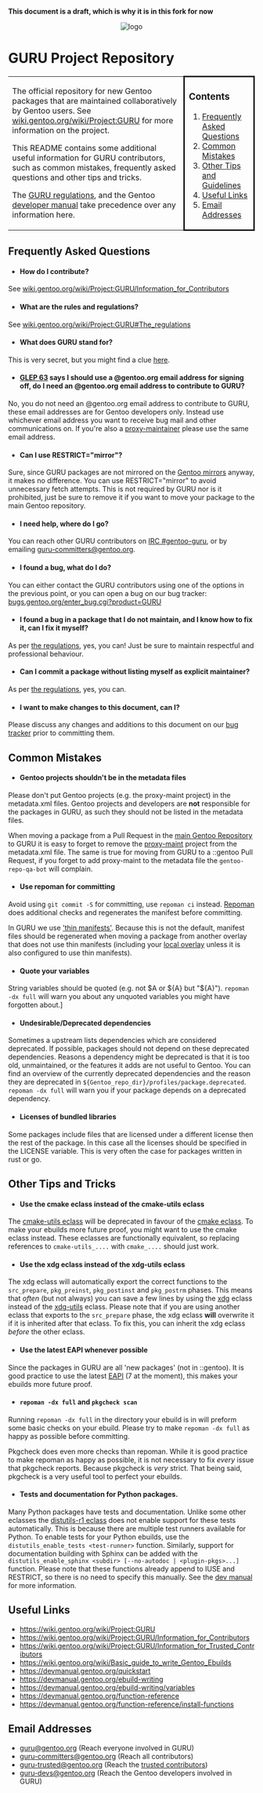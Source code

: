 **This document is a draft, which is why it is in this fork for now**

<p align="center">
<img src="guru.svg" alt="logo">
</p>

# GURU Project Repository

<table><tr>
<td width="68%">

The official repository for new Gentoo packages that are maintained collaboratively by Gentoo users. See [wiki.gentoo.org/wiki/Project:GURU](https://wiki.gentoo.org/wiki/Project:GURU) for more information on the project.

This README contains some additional useful information for GURU contributors, such as common mistakes, frequently asked questions and other tips and tricks. 

The [GURU regulations](https://wiki.gentoo.org/wiki/Project:GURU#The_regulations), and the Gentoo [developer manual](https://devmanual.gentoo.org/) take precedence over any information here.

</td>
<td width="27%" style="border-style:solid; border-radius:10px;">

### Contents

1. [Frequently Asked Questions](#FAQ)
2. [Common Mistakes](#CommMist)
3. [Other Tips and Guidelines](#tips)
4. [Useful Links](#links)
5. [Email Addresses](#email)

</td>
</tr></table>

## Frequently Asked Questions <a name="FAQ"></a>

- #### How do I contribute?

See [wiki.gentoo.org/wiki/Project:GURU/Information_for_Contributors](https://wiki.gentoo.org/wiki/Project:GURU/Information_for_Contributors)

- #### What are the rules and regulations?

See [wiki.gentoo.org/wiki/Project:GURU#The_regulations](https://wiki.gentoo.org/wiki/Project:GURU#The_regulations)

- #### What does GURU stand for?

This is very secret, but you might find a clue [here](https://dev.gentoo.org/~mgorny/articles/guru-a-new-model-of-contributing-to-gentoo.html#the-acronym).

- #### [GLEP 63](https://www.gentoo.org/glep/glep-0063.html) says I should use a @gentoo.org email address for signing off, do I need an @gentoo.org email address to contribute to GURU?

No, you do not need an @gentoo.org email address to contribute to GURU, these email addresses are for Gentoo developers only. Instead use whichever email address you want to receive bug mail and other communications on. If you're also a [proxy-maintainer](https://wiki.gentoo.org/wiki/Project:Proxy_Maintainers) please use the same email address.

- #### Can I use RESTRICT="mirror"?

Sure, since GURU packages are not mirrored on the [Gentoo mirrors](https://devmanual.gentoo.org/general-concepts/mirrors/index.html) anyway, it makes no difference. You can use RESTRICT="mirror" to avoid unnecessary fetch attempts. This is not required by GURU nor is it prohibited, just be sure to remove it if you want to move your package to the main Gentoo repository.

- #### I need help, where do I go?

You can reach other GURU contributors on [IRC #gentoo-guru](https://webchat.freenode.net/?channels=gentoo-guru), or by emailing guru-committers@gentoo.org.

- #### I found a bug, what do I do?

You can either contact the GURU contributors using one of the options in the previous point, or you can open a bug on our bug tracker: [bugs.gentoo.org/enter_bug.cgi?product=GURU](https://bugs.gentoo.org/enter_bug.cgi?product=GURU)

- #### I found a bug in a package that I do not maintain, and I know how to fix it, can I fix it myself?

As per [the regulations](https://wiki.gentoo.org/wiki/Project:GURU#The_regulations), yes, you can! Just be sure to maintain respectful and professional behaviour.

- #### Can I commit a package without listing myself as explicit maintainer?

As per [the regulations](https://wiki.gentoo.org/wiki/Project:GURU#The_regulations), yes, you can.

- #### I want to make changes to this document, can I?

Please discuss any changes and additions to this document on our [bug tracker](https://bugs.gentoo.org/enter_bug.cgi?product=GURU) prior to committing them.


## Common Mistakes <a name="CommMist"></a>

- #### Gentoo projects shouldn't be in the metadata files

Please don't put Gentoo projects (e.g. the proxy-maint project) in the metadata.xml files. Gentoo projects and developers are **not** responsible for the packages in GURU, as such they should not be listed in the metadata files.

When moving a package from a Pull Request in the [main Gentoo Repository](https://github.com/gentoo/gentoo) to GURU it is easy to forget to remove the [proxy-maint](https://wiki.gentoo.org/wiki/Project:Proxy_Maintainers) project from the metadata.xml file. The same is true for moving from GURU to a ::gentoo Pull Request, if you forget to add proxy-maint to the metadata file the `gentoo-repo-qa-bot` will complain.

- #### Use repoman for committing

Avoid using `git commit -S` for committing, use `repoman ci` instead. [Repoman](https://wiki.gentoo.org/wiki/Repoman) does additional checks and regenerates the manifest before committing.

In GURU we use ['thin manifests'](https://wiki.gentoo.org/wiki/Repository_format/package/Manifest#Thin_Manifest). Because this is not the default, manifest files should be regenerated when moving a package from another overlay that does not use thin manifests (including your [local overlay](https://wiki.gentoo.org/wiki/Custom_repository) unless it is also configured to use thin manifests).

- #### Quote your variables

String variables should be quoted (e.g. not $A or ${A} but "${A}"). `repoman -dx full` will warn you about any unquoted variables you might have forgotten about.]

- #### Undesirable/Deprecated dependencies

Sometimes a upstream lists dependencies which are considered deprecated. If possible, packages should not depend on these deprecated dependencies. Reasons a dependency might be deprecated is that it is too old, unmaintained, or the features it adds are not useful to Gentoo. You can find an overview of the currently deprecated dependencies and the reason they are deprecated in `${Gentoo_repo_dir}/profiles/package.deprecated`. `repoman -dx full` will warn you if your package depends on a deprecated dependency.

- #### Licenses of bundled libraries

Some packages include files that are licensed under a different license then the rest of the package. In this case all the licenses should be specified in the LICENSE variable. This is very often the case for packages written in rust or go.

## Other Tips and Tricks <a name="tips"></a>

- #### Use the cmake eclass instead of the cmake-utils eclass

The [cmake-utils eclass](https://devmanual.gentoo.org/eclass-reference/cmake-utils.eclass/index.html) will be deprecated in favour of the [cmake eclass](https://devmanual.gentoo.org/eclass-reference/cmake.eclass/index.html). To make your ebuilds more future proof, you might want to use the cmake eclass instead. These eclasses are functionally equivalent, so replacing references to `cmake-utils_....` with `cmake_....` should just work.

- #### Use the xdg eclass instead of the xdg-utils eclass

The xdg eclass will automatically export the correct functions to the `src_prepare`, `pkg_preinst`, `pkg_postinst` and `pkg_postrm` phases. This means that *often* (but not always) you can save a few lines by using the [xdg](https://devmanual.gentoo.org/eclass-reference/xdg.eclass/index.html) eclass instead of the [xdg-utils](https://devmanual.gentoo.org/eclass-reference/xdg-utils.eclass/index.html) eclass. Please note that if you are using another eclass that exports to the `src_prepare` phase, the xdg eclass **will** overwrite it if it is inherited after that eclass. To fix this, you can inherit the xdg eclass *before* the other eclass.

- #### Use the latest EAPI whenever possible

Since the packages in GURU are all 'new packages' (not in ::gentoo). It is good practice to use the latest [EAPI](https://devmanual.gentoo.org/ebuild-writing/eapi/index.html) (7 at the moment), this makes your ebuilds more future proof.

- #### `repoman -dx full` and `pkgcheck scan`

Running `repoman -dx full` in the directory your ebuild is in will preform some basic checks on your ebuild. Please try to make `repoman -dx full` as happy as possible before committing.

Pkgcheck does even more checks than repoman. While it is good practice to make repoman as happy as possible, it is not necessary to fix *every* issue that pkgcheck reports. Because pkgcheck is *very* strict. That being said, pkgcheck is a very useful tool to perfect your ebuilds.

- #### Tests and documentation for Python packages.

Many Python packages have tests and documentation. Unlike some other eclasses the [distutils-r1 eclass](https://devmanual.gentoo.org/eclass-reference/distutils-r1.eclass/index.html) does not enable support for these tests automatically. This is because there are multiple test runners available for Python. To enable tests for your Python ebuilds, use the `distutils_enable_tests <test-runner>` function. Similarly, support for documentation building with Sphinx can be added with the `distutils_enable_sphinx <subdir> [--no-autodoc | <plugin-pkgs>...]` function. Please note that these functions already append to IUSE and RESTRICT, so there is no need to specify this manually. See the [dev manual](https://devmanual.gentoo.org/eclass-reference/distutils-r1.eclass/index.html) for more information.

## Useful Links <a name="links"></a>

- https://wiki.gentoo.org/wiki/Project:GURU
- https://wiki.gentoo.org/wiki/Project:GURU/Information_for_Contributors
- https://wiki.gentoo.org/wiki/Project:GURU/Information_for_Trusted_Contributors
- https://wiki.gentoo.org/wiki/Basic_guide_to_write_Gentoo_Ebuilds
- https://devmanual.gentoo.org/quickstart
- https://devmanual.gentoo.org/ebuild-writing
- https://devmanual.gentoo.org/ebuild-writing/variables
- https://devmanual.gentoo.org/function-reference
- https://devmanual.gentoo.org/function-reference/install-functions


## Email Addresses <a name="email"></a>

- guru@gentoo.org (Reach everyone involved in GURU)
- guru-committers@gentoo.org (Reach all contributors)
- guru-trusted@gentoo.org (Reach the [trusted contributors](https://wiki.gentoo.org/wiki/Project:GURU/Information_for_Trusted_Contributors))
- guru-devs@gentoo.org (Reach the Gentoo developers involved in GURU)
